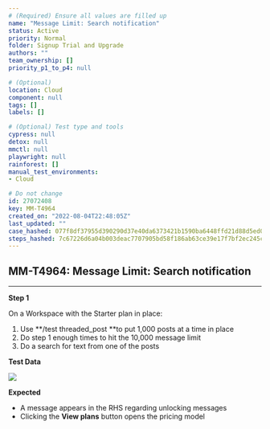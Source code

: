 ```yaml
---
# (Required) Ensure all values are filled up
name: "Message Limit: Search notification"
status: Active
priority: Normal
folder: Signup Trial and Upgrade
authors: ""
team_ownership: []
priority_p1_to_p4: null

# (Optional)
location: Cloud
component: null
tags: []
labels: []

# (Optional) Test type and tools
cypress: null
detox: null
mmctl: null
playwright: null
rainforest: []
manual_test_environments: 
- Cloud

# Do not change
id: 27072408
key: MM-T4964
created_on: "2022-08-04T22:48:05Z"
last_updated: ""
case_hashed: 077f8df37955d390290d37e40da6373421b1590ba6448ffd21d88d5ed0c8e9c8b4683218c1f1701519d26f2826dc987c
steps_hashed: 7c67226d6a04b003deac7707905bd58f186ab63ce39e17f7bf2ec245c4df01700bbc2871b760f04345c5925e9dce2d92
---
```


<!-- (Auto-generated) Based on frontmatter's "key" and "name" -->

## MM-T4964: Message Limit: Search notification

---

**Step 1**

On a Workspace with the Starter plan in place:

1. Use \*\*/test threaded\_post \*\*to put 1,000 posts at a time in place
2. Do step 1 enough times to hit the 10,000 message limit
3. Do a search for text from one of the posts

**Test Data**

![](https://smartbear-tm4j-prod-us-west-2-attachment-rich-text.s3.us-west-2.amazonaws.com/embedded-f3277290f945470c4add5d21ef3dc7ca7b74388fc7152bfb6b99ae58c66a95a8-1659653329402-1659653329401.png)

**Expected**

- A message appears in the RHS regarding unlocking messages
- Clicking the **View plans** button opens the pricing model
